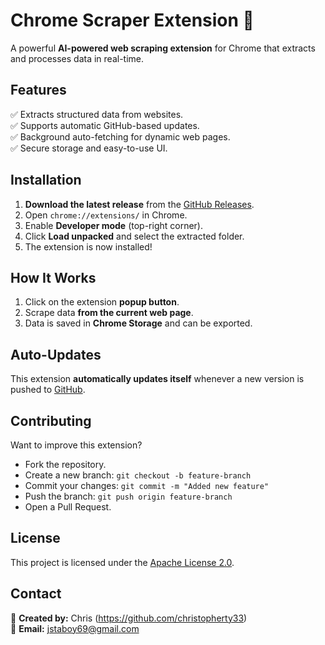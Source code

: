 # Chrome Scraper Extension 🚀

A powerful **AI-powered web scraping extension** for Chrome that extracts and processes data in real-time.

## Features
✅ Extracts structured data from websites.  
✅ Supports automatic GitHub-based updates.  
✅ Background auto-fetching for dynamic web pages.  
✅ Secure storage and easy-to-use UI.  

## Installation
1. **Download the latest release** from the [GitHub Releases](https://github.com/christopherty33/ChromeScraperExtension/releases).
2. Open `chrome://extensions/` in Chrome.
3. Enable **Developer mode** (top-right corner).
4. Click **Load unpacked** and select the extracted folder.
5. The extension is now installed!

## How It Works
1. Click on the extension **popup button**.
2. Scrape data **from the current web page**.
3. Data is saved in **Chrome Storage** and can be exported.

## Auto-Updates
This extension **automatically updates itself** whenever a new version is pushed to [GitHub](https://github.com/christopherty33/ChromeScraperExtension).  

## Contributing
Want to improve this extension?  
- Fork the repository.
- Create a new branch: `git checkout -b feature-branch`
- Commit your changes: `git commit -m "Added new feature"`
- Push the branch: `git push origin feature-branch`
- Open a Pull Request.

## License
This project is licensed under the [Apache License 2.0](LICENSE).

## Contact
💬 **Created by:** Chris (https://github.com/christopherty33)  
📧 **Email:** jstaboy69@gmail.com

